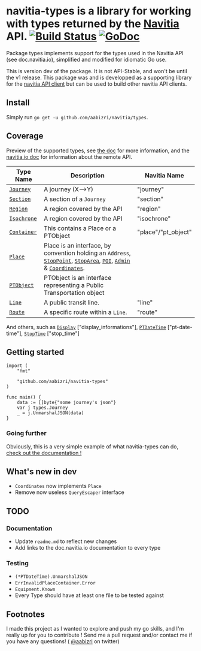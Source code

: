 # navitia-types is a library for working with types returned by the [Navitia](navitia.io) API. [![Build Status](https://travis-ci.org/aabizri/navitia-types.svg?branch=dev)](https://travis-ci.org/aabizri/navitia-types) [![GoDoc](https://godoc.org/github.com/aabizri/navitia-types?status.svg)](https://godoc.org/github.com/aabizri/navitia-types)

Package types implements support for the types used in the Navitia API (see doc.navitia.io), simplified and modified for idiomatic Go use.

This is version dev of the package. It is not API-Stable, and won't be until the v1 release.
This package was and is developped as a supporting library for the [navitia API client](https://github.com/aabizri/navitia) but can be used to build other navitia API clients.

## Install

Simply run `go get -u github.com/aabizri/navitia/types`.

## Coverage

Preview of the supported types, see [the doc](https://godoc.org/github.com/aabizri/navitia-types) for more information, and the [navitia.io doc](http://doc.navitia.io) for information about the remote API.

|Type Name|Description|Navitia Name|
|---|---|---|
|[`Journey`](https://godoc.org/github.com/aabizri/navitia-types#Journey)|A journey (X-->Y)|"journey"|
|[`Section`](https://godoc.org/github.com/aabizri/navitia-types#Section)|A section of a `Journey`|"section"|
|[`Region`](https://godoc.org/github.com/aabizri/navitia-types#Region)|A region covered by the API|"region"|
|[`Isochrone`](https://godoc.org/github.com/aabizri/navitia-types#Region)|A region covered by the API|"isochrone"|
|[`Container`](https://godoc.org/github.com/aabizri/navitia-types#Container)|This contains a Place or a PTObject|"place"/"pt_object"|
|[`Place`](https://godoc.org/github.com/aabizri/navitia-types#Place)|Place is an interface, by convention holding an `Address`, [`StopPoint`](https://godoc.org/github.com/aabizri/navitia-types#StopPoint), [`StopArea`](https://godoc.org/github.com/aabizri/navitia-types#StopArea), [`POI`](https://godoc.org/github.com/aabizri/navitia-types#POI), [`Admin`](https://godoc.org/github.com/aabizri/navitia-types#Admin) & [`Coordinates`](https://godoc.org/github.com/aabizri/navitia-types#Coordinates).|
|[`PTObject`](https://godoc.org/github.com/aabizri/navitia-types#Place)|PTObject is an interface representing a Public Transportation object|
|[`Line`](https://godoc.org/github.com/aabizri/navitia-types#Line)|A public transit line.|"line"|
|[`Route`](https://godoc.org/github.com/aabizri/navitia-types#Route)|A specific route within a `Line`.|"route"|

And others, such as [`Display`](https://godoc.org/github.com/aabizri/navitia-types#Display) ["display_informations"], [`PTDateTime`](https://godoc.org/github.com/aabizri/navitia-types#PTDateTime) ["pt-date-time"], [`StopTime`](https://godoc.org/github.com/aabizri/navitia-types#StopTime) ["stop_time"]

## Getting started

```golang
import (
	"fmt"

	"github.com/aabizri/navitia-types"
)

func main() {
	data := []byte{"some journey's json"}
	var j types.Journey
	_ = j.UnmarshalJSON(data)
}
```

### Going further

Obviously, this is a very simple example of what navitia-types can do, [check out the documentation !](https://godoc.org/github.com/aabizri/navitia-types)

## What's new in dev

- `Coordinates` now implements `Place`
- Remove now useless `QueryEscaper` interface

## TODO

### Documentation

- Update `readme.md` to reflect new changes
- Add links to the doc.navitia.io documentation to every type

### Testing

- `(*PTDateTime).UnmarshalJSON`
- `ErrInvalidPlaceContainer.Error`
- `Equipment.Known`
- Every Type should have at least one file to be tested against

## Footnotes

I made this project as I wanted to explore and push my go skills, and I'm really up for you to contribute ! Send me a pull request and/or contact me if you have any questions! ( [@aabizri](https://twitter.com/aabizri) on twitter)
